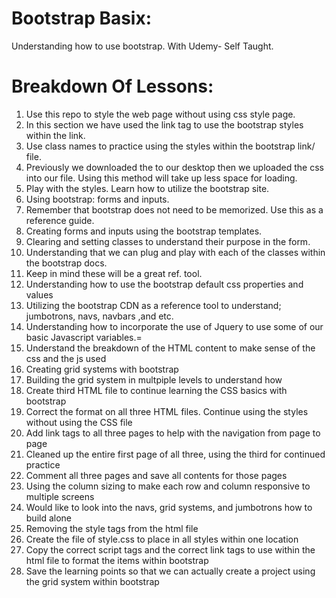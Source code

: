 # Bootstrap Basix: 
Understanding how to use bootstrap. With Udemy- Self Taught.

# Breakdown Of Lessons:
1. Use this repo to style the web page without using css style page.
2. In this section we have used the link tag to use the bootstrap styles within the link.
3. Use class names to practice using the styles within the bootstrap link/ file.
4. Previously we downloaded the to our desktop then we uploaded the css into our file. Using this method will take up less space for loading.
5. Play with the styles. Learn how to utilize the bootstrap site.
6. Using bootstrap: forms and inputs.
7. Remember that bootstrap does not need to be memorized. Use this as a reference guide.
8. Creating forms and inputs using the bootstrap templates.
9. Clearing and setting classes to understand their purpose in the form.
10. Understanding that we can plug and play with each of the classes within the bootstrap docs.
11. Keep in mind these will be a great ref. tool.
12. Understanding how to use the bootstrap default css properties and values
13. Utilizing the bootstrap CDN as a reference tool to understand; jumbotrons, navs, navbars ,and etc.
14. Understanding how to incorporate the use of Jquery to use some of our basic Javascript variables.=
15. Understand the breakdown of the HTML content to make sense of the css and the js used
16. Creating grid systems with bootstrap
17. Building the grid system in multpiple levels to understand how
18. Create third HTML file to continue learning the CSS basics with bootstrap
19. Correct the format on all three HTML files. Continue using the styles without using the CSS file
20. Add link tags to all three pages to help with the navigation from page to page
21. Cleaned up the entire first page of all three, using the third for continued practice
22. Comment all three pages and save all contents for those pages
23. Using the column sizing to make each row and column responsive to multiple screens
24. Would like to look into the navs, grid systems, and jumbotrons how to build alone
25. Removing the style tags from the html file
26. Create the file of style.css to place in all styles within one location
27. Copy the correct script tags and the correct link tags to use within the html file to format the items within bootstrap
28. Save the learning points so that we can actually create a project using the grid system within bootstrap
